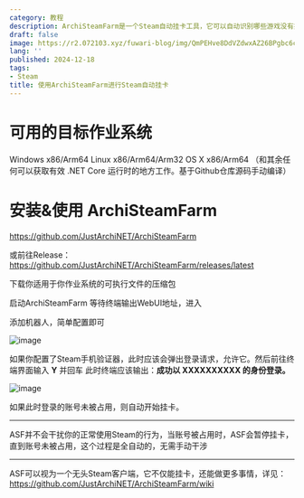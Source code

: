 ```yaml
---
category: 教程
description: ArchiSteamFarm是一个Steam自动挂卡工具，它可以自动识别哪些游戏没有挂卡并且自动挂卡，高效率获得Steam集换式卡牌
draft: false
image: https://r2.072103.xyz/fuwari-blog/img/QmPEHve8DdVZdwxAZ26BPgbc6cDCBaKC76VVijqVoMBY2k
lang: ''
published: 2024-12-18
tags:
- Steam
title: 使用ArchiSteamFarm进行Steam自动挂卡
---
```

# 可用的目标作业系统

Windows x86/Arm64
Linux x86/Arm64/Arm32
OS X x86/Arm64
（和其余任何可以获取有效 .NET Core 运行时的地方工作。基于Github仓库源码手动编译）

# 安装&使用 ArchiSteamFarm

https://github.com/JustArchiNET/ArchiSteamFarm

或前往Release：https://github.com/JustArchiNET/ArchiSteamFarm/releases/latest

下载你适用于你作业系统的可执行文件的压缩包

启动ArchiSteamFarm
等待终端输出WebUI地址，进入

添加机器人，简单配置即可

![image](https://r2.072103.xyz/fuwari-blog/img/QmcoF7K5sTkd4CRGTZPmnLwheAHpSf68RkZTd4ZST41uXc)

如果你配置了Steam手机验证器，此时应该会弹出登录请求，允许它。然后前往终端界面输入 **Y** 并回车
此时终端应该输出：**成功以 XXXXXXXXXX 的身份登录。**

![image](https://r2.072103.xyz/fuwari-blog/img/QmcuktSJjWFmufsLmrYRsbLa9ns7pvRXKWZ5EUyirasKt6)

如果此时登录的账号未被占用，则自动开始挂卡。

---

ASF并不会干扰你的正常使用Steam的行为，当账号被占用时，ASF会暂停挂卡，直到账号未被占用，这个过程是全自动的，无需手动干涉

---

ASF可以视为一个无头Steam客户端，它不仅能挂卡，还能做更多事情，详见：https://github.com/JustArchiNET/ArchiSteamFarm/wiki